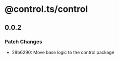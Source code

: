 # @control.ts/control

## 0.0.2

### Patch Changes

- 28b6290: Move base logic to the control package
